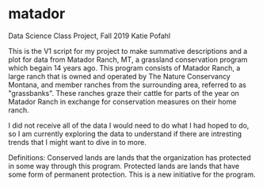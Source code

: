 # matador
Data Science Class Project, Fall 2019
Katie Pofahl

This is the V1 script for my project to make summative descriptions and a plot for data from Matador Ranch, MT,
a grassland conservation program which begain 14 years ago. This program consists of Matador Ranch, a large ranch that 
is owned and operated by The Nature Conservancy Montana, and member ranches from the surrounding area, referred to as "grassbanks". These ranches graze their cattle for parts of the year on Matador Ranch in exchange for conservation measures on their home ranch. 

I did not receive all of the data I would need to do what I had hoped to do, so I am currently exploring the data to understand if there are intresting trends that I might want to dive in to more.

Definitions:
Conserved lands are lands that the organization has protected in some way through this program.
Protected lands are lands that have some form of permanent protection. This is a new initiative for the program.
 
